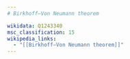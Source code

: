 ```yaml
---
# Birkhoff–Von Neumann theorem

wikidata: Q1243340
msc_classification: 15
wikipedia_links:
  - "[[Birkhoff–Von Neumann theorem]]"
---
```

